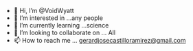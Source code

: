 - 👋 Hi, I’m @VoidWyatt
- 👀 I’m interested in ...any people
- 🌱 I’m currently learning ...science
- 💞️ I’m looking to collaborate on ... All
- 📫 How to reach me ... gerardjosecastilloramirez@gmail.com

<!---
VoidWyatt/VoidWyatt is a ✨ special ✨ repository because its `README.md` (this file) appears on your GitHub profile.
You can click the Preview link to take a look at your changes.
--->
